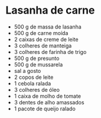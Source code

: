 # Lasanha de carne

* 500 g de massa de lasanha
* 500 g de carne moída
* 2 caixas de creme de leite
* 3 colheres de manteiga
* 3 colheres de farinha de trigo
* 500 g de presunto
* 500 g de mussarela
* sal a gosto
* 2 copos de leite
* 1 cebola ralada
* 3 colheres de óleo
* 1 caixa de molho de tomate
* 3 dentes de alho amassados
* 1 pacote de queijo ralado
